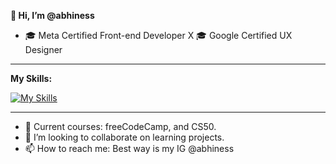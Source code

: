 <b font-size=42>👋 Hi, I’m @abhiness </b>
- 🎓 Meta Certified Front-end Developer X 🎓 Google Certified UX Designer

<hr>
<b>My Skills:</b> 

[![My Skills](https://skillicons.dev/icons?i=html,css,br,js,react,sass,tailwind,figma)](https://skillicons.dev)
<hr>

- 🧠 Current courses: freeCodeCamp, and CS50.
- 💞️ I’m looking to collaborate on learning projects. 
- 📫 How to reach me: Best way is my IG @abhiness

<!---
abhiness/abhiness is a ✨ special ✨ repository because its `README.md` (this file) appears on your GitHub profile.
You can click the Preview link to take a look at your changes.
--->
